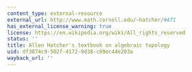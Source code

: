 ```yaml
---
content_type: external-resource
external_url: http://www.math.cornell.edu/~hatcher/#ATI
has_external_license_warning: true
license: https://en.wikipedia.org/wiki/All_rights_reserved
status: ''
title: Allen Hatcher's textbook on algebraic topology
uid: df3874c9-502f-4172-9d38-c69ec44e203a
wayback_url: ''
---
```

